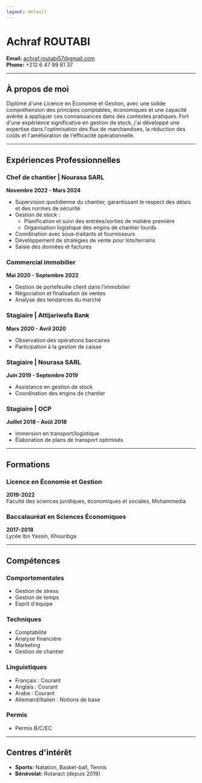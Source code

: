```yaml
---
layout: default
---
```


<link rel="stylesheet" href="style.css">



# Achraf ROUTABI

**Email:** achraf.routabi57@gmail.com  
**Phone:** +212 6 47 99 81 37  

---

## À propos de moi

Diplômé d'une Licence en Économie et Gestion, avec une solide compréhension des principes comptables, économiques et une capacité avérée à appliquer ces connaissances dans des contextes pratiques. Fort d'une expérience significative en gestion de stock, j'ai développé une expertise dans l'optimisation des flux de marchandises, la réduction des coûts et l'amélioration de l'efficacité opérationnelle.

---

## Expériences Professionnelles

### **Chef de chantier** | Nourasa SARL  
**Novembre 2022 - Mars 2024**  
- Supervision quotidienne du chantier, garantissant le respect des délais et des normes de sécurité
- Gestion de stock :
  - Planification et suivi des entrées/sorties de matière première
  - Organisation logistique des engins de chantier lourds
- Coordination avec sous-traitants et fournisseurs
- Développement de stratégies de vente pour lots/terrains
- Saisie des données et factures

### **Commercial immobilier**  
**Mai 2020 - Septembre 2022**  
- Gestion de portefeuille client dans l'immobilier
- Négociation et finalisation de ventes
- Analyse des tendances du marché

### **Stagiaire** | Attijariwafa Bank  
**Mars 2020 - Avril 2020**  
- Observation des opérations bancaires
- Participation à la gestion de caisse

### **Stagiaire** | Nourasa SARL  
**Juin 2019 - Septembre 2019**  
- Assistance en gestion de stock
- Coordination des engins de chantier

### **Stagiaire** | OCP  
**Juillet 2018 - Août 2018**  
- Immersion en transport/logistique
- Élaboration de plans de transport optimisés

---

## Formations

### **Licence en Économie et Gestion**  
**2019-2022**  
Faculté des sciences juridiques, économiques et sociales, Mohammedia

### **Baccalauréat en Sciences Économiques**  
**2017-2018**  
Lycée Ibn Yassin, Khouribga

---

## Compétences

### Comportementales
- Gestion de stress
- Gestion de temps
- Esprit d'équipe

### Techniques
- Comptabilité
- Analyse financière
- Marketing
- Gestion de chantier

### Linguistiques
- Français : Courant
- Anglais : Courant
- Arabe : Courant
- Allemand/Italien : Notions de base

### Permis
- Permis B/C/EC

---

## Centres d'intérêt
- **Sports:** Natation, Basket-ball, Tennis
- **Bénévolat:** Rotaract (depuis 2019)
